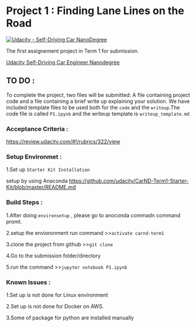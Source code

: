 # Project 1 : Finding Lane Lines on the Road
[![Udacity - Self-Driving Car NanoDegree](https://s3.amazonaws.com/udacity-sdc/github/shield-carnd.svg)](http://www.udacity.com/drive)

The first  assignement project  in Term 1 for submission. 


[Udacity Self-Driving Car Engineer Nanodegree](https://www.udacity.com/course/self-driving-car-engineer-nanodegree--nd013)

## TO DO :
 To complete the project, two files will be submitted: 
 A file containing project code and a file containing a brief write up explaining your solution. We have included template files to be used both for the `code` and the `writeup`.The code file is called `P1.ipynb` and the writeup template is `writeup_template.md`
 
 ### Acceptance Criteria :
 <https://review.udacity.com/#!/rubrics/322/view>
 
 ### Setup Environmet :
 1.Set up `Starter Kit Installation`
 
   setup by using Anaconda
   <https://github.com/udacity/CarND-Term1-Starter-Kit/blob/master/README.md>
   
 ### Build Steps :
 
 1.After doing `environsetup` , please go to anoconda commadn command promt.
 
 2.setup the envioronment run command >>``activate carnd-term1``
 
 3.clone the project from github >>``git clone `` 
 
 4.Go to the submission folder/directory 
  
 5.run the command >>``jupyter notebook P1.ipynb``
   
   
 ### Known Issues :
 
 1.Set up is not done for Linux environment
 
 2.Set up is not done for Docker on AWS.
 
 3.Some of package for python are installed manually 
 

